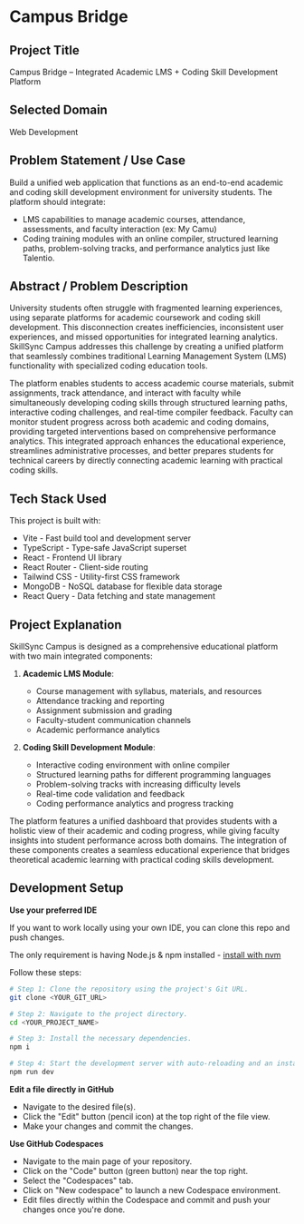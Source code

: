 
# Campus Bridge

## Project Title
Campus Bridge – Integrated Academic LMS + Coding Skill Development Platform

## Selected Domain
Web Development

## Problem Statement / Use Case
Build a unified web application that functions as an end-to-end academic and coding skill development environment for university students. The platform should integrate:
- LMS capabilities to manage academic courses, attendance, assessments, and faculty interaction (ex: My Camu)
- Coding training modules with an online compiler, structured learning paths, problem-solving tracks, and performance analytics just like Talentio.

## Abstract / Problem Description
University students often struggle with fragmented learning experiences, using separate platforms for academic coursework and coding skill development. This disconnection creates inefficiencies, inconsistent user experiences, and missed opportunities for integrated learning analytics. SkillSync Campus addresses this challenge by creating a unified platform that seamlessly combines traditional Learning Management System (LMS) functionality with specialized coding education tools.

The platform enables students to access academic course materials, submit assignments, track attendance, and interact with faculty while simultaneously developing coding skills through structured learning paths, interactive coding challenges, and real-time compiler feedback. Faculty can monitor student progress across both academic and coding domains, providing targeted interventions based on comprehensive performance analytics. This integrated approach enhances the educational experience, streamlines administrative processes, and better prepares students for technical careers by directly connecting academic learning with practical coding skills.

## Tech Stack Used
This project is built with:

- Vite - Fast build tool and development server
- TypeScript - Type-safe JavaScript superset
- React - Frontend UI library
- React Router - Client-side routing
- Tailwind CSS - Utility-first CSS framework
- MongoDB - NoSQL database for flexible data storage
- React Query - Data fetching and state management


## Project Explanation
SkillSync Campus is designed as a comprehensive educational platform with two main integrated components:

1. **Academic LMS Module**:
   - Course management with syllabus, materials, and resources
   - Attendance tracking and reporting
   - Assignment submission and grading
   - Faculty-student communication channels
   - Academic performance analytics

2. **Coding Skill Development Module**:
   - Interactive coding environment with online compiler
   - Structured learning paths for different programming languages
   - Problem-solving tracks with increasing difficulty levels
   - Real-time code validation and feedback
   - Coding performance analytics and progress tracking

The platform features a unified dashboard that provides students with a holistic view of their academic and coding progress, while giving faculty insights into student performance across both domains. The integration of these components creates a seamless educational experience that bridges theoretical academic learning with practical coding skills development.

## Development Setup

**Use your preferred IDE**

If you want to work locally using your own IDE, you can clone this repo and push changes.

The only requirement is having Node.js & npm installed - [install with nvm](https://github.com/nvm-sh/nvm#installing-and-updating)

Follow these steps:

```sh
# Step 1: Clone the repository using the project's Git URL.
git clone <YOUR_GIT_URL>

# Step 2: Navigate to the project directory.
cd <YOUR_PROJECT_NAME>

# Step 3: Install the necessary dependencies.
npm i

# Step 4: Start the development server with auto-reloading and an instant preview.
npm run dev
```

**Edit a file directly in GitHub**

- Navigate to the desired file(s).
- Click the "Edit" button (pencil icon) at the top right of the file view.
- Make your changes and commit the changes.

**Use GitHub Codespaces**

- Navigate to the main page of your repository.
- Click on the "Code" button (green button) near the top right.
- Select the "Codespaces" tab.
- Click on "New codespace" to launch a new Codespace environment.
- Edit files directly within the Codespace and commit and push your changes once you're done.



